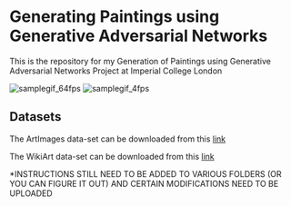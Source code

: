 # Generating Paintings using Generative Adversarial Networks
This is the repository for my Generation of Paintings using Generative Adversarial Networks Project at Imperial College London 


![samplegif_64fps](https://github.com/RajanPatel97/FYP/blob/master/Assets/samplegif_64fps.gif)
![samplegif_4fps](https://github.com/RajanPatel97/FYP/blob/master/Assets/samplegif_4fps.gif)

## Datasets
The ArtImages data-set can be downloaded from this [link](https://imperialcollegelondon.box.com/s/fslnl56lrmv4o4ten7yeaspx4goxnqaj)

The WikiArt data-set can be downloaded from this [link](https://drive.google.com/file/d/182-pFiKvXPB25DbTfAYjJ6gDE-ZCRXz0/view)

*INSTRUCTIONS STILL NEED TO BE ADDED TO VARIOUS FOLDERS (OR YOU CAN FIGURE IT OUT) AND CERTAIN MODIFICATIONS NEED TO BE UPLOADED
